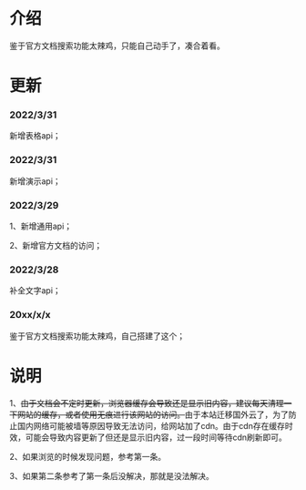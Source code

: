 # 介绍

鉴于官方文档搜索功能太辣鸡，只能自己动手了，凑合着看。



# 更新
### 2022/3/31

新增表格api；



### 2022/3/31

新增演示api；



### 2022/3/29
1、新增通用api；

2、新增官方文档的访问；



### 2022/3/28
补全文字api；



### 20xx/x/x
鉴于官方文档搜索功能太辣鸡，自己搭建了这个；



# 说明

1、~~由于文档会不定时更新，浏览器缓存会导致还是显示旧内容，建议每天清理一下网站的缓存，或者使用无痕进行该网站的访问。~~由于本站迁移国外云了，为了防止国内网络可能被墙等原因导致无法访问，给网站加了cdn。由于cdn存在缓存时效，可能会导致内容更新了但还是显示旧内容，过一段时间等待cdn刷新即可。

2、如果浏览的时候发现问题，参考第一条。

3、如果第二条参考了第一条后没解决，那就是没法解决。


